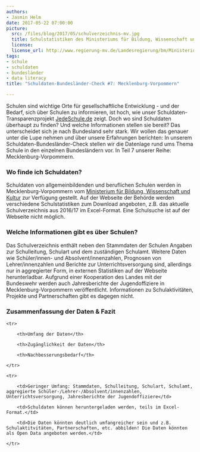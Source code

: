 ```yaml
---
authors: 
- Jasmin Helm
date: 2017-05-22 07:00:00
picture:
  src: /files/blog/2017/05/schulverzeichnis-mv.jpg
  title: Schulstatistiken des Ministeriums für Bildung, Wissenschaft und Kultur in Mecklenburg Vorpommern
  license: 
  license_url: http://www.regierung-mv.de/Landesregierung/bm/Ministerium/Statistik/
tags:
- schule
- schuldaten
- bundesländer
- data literacy
title: "Schuldaten-Bundesländer-Check #7: Mecklenburg-Vorpommern"

---
```

Schulen sind wichtige Orte für gesellschaftliche Entwicklung - und der Bedarf, sich über Schulen zu informieren, ist hoch, wie unser Schuldaten-Transparenzprojekt [JedeSchule.de](https://jedeschule.de) zeigt. Doch wo sind Schuldaten überhaupt zu finden? Und welche Informationen stellen sie bereit? Das unterscheidet sich je nach Bundesland sehr stark. Wir wollen das genauer unter die Lupe nehmen und über unsere Erfahrungen berichten: In unserem Schuldaten-Bundesländer-Check stellen wir die Datenlage rund ums Thema Schule in den einzelnen Bundesländern vor. In Teil 7 unserer Reihe: Mecklenburg-Vorpommern.

### Wo finde ich Schuldaten?

Schuldaten von allgemeinbildenden und beruflichen Schulen werden in Mecklenburg-Vorpommern vom [Ministerium für Bildung, Wissenschaft und Kultur](http://www.regierung-mv.de/Landesregierung/bm/Ministerium/Statistik/) zur Verfügung gestellt. Auf der Webseite der Behörde werden verschiedene Schulstatistiken zum Download angeboten, z.B. das aktuelle Schulverzeichnis aus 2016/17 im Excel-Format. Eine Schulsuche ist auf der Webseite nicht möglich. 

### Welche Informationen gibt es über Schulen?

Das Schulverzeichnis enthält neben den Stammdaten der Schulen Angaben zur Schulleitung, Schulart und dem zuständigen Schulamt. Weitere Daten wie Schüler/innen- und Absolvent/innenzahlen, Prognosen von Lehrer/innenzahlen und Berichte zur Unterrichtsversorgung sind, allerdings nur in aggregierter Form, in externen Statistiken auf der Webseite herunterladbar. Aufgrund einer Kooperation des Landes mit der Bundeswehr werden auch Jahresberichte der Jugendoffiziere in Mecklenburg-Vorpommern veröffentlicht. Informationen zu Schulaktivitäten, Projekte und Partnerschaften gibt es dagegen nicht.

### Zusammenfassung der Daten & Fazit

<table>

	<tr>

		<th>Umfang der Daten</th>

		<th>Zugänglichkeit der Daten</th>

		<th>Nachbesserungsbedarf</th>

	</tr>

	<tr>

		<td>Geringer Umfang: Stammdaten, Schulleitung, Schulart, Schulamt, aggregierte Schüler-/Lehrer-/Absolvent/innenzahlen, Unterrichtsversorgung, Jahresberichte der Jugendoffiziere</td>

		<td>Schuldaten können heruntergeladen werden, teils im Excel-Format.</td>

		<td>Die Daten könnten deutlich umfangreicher sein und z.B. Schulaktitvitäten, Partnerschaften, etc. abbilden! Die Daten könnten als Open Data angeboten werden.</td>

	</tr>

</table>

